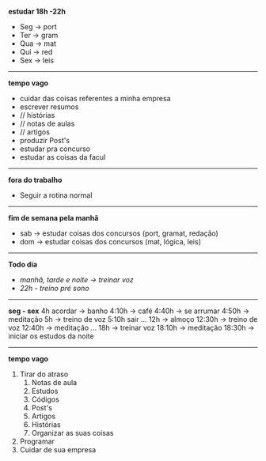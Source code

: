 **estudar 18h -22h**
- Seg -> port
- Ter -> gram
- Qua -> mat
- Qui -> red
- Sex -> leis
****
**tempo vago**
- cuidar das coisas referentes a minha empresa 
- escrever resumos 
- // histórias
- // notas de aulas
- // artigos 
- produzir Post's
- estudar pra concurso 
- estudar as coisas da facul 
****

**fora do trabalho**
- Seguir a rotina normal 

****
**fim de semana pela manhã**
- sab -> estudar coisas dos concursos (port, gramat, redação)
- dom -> estudar coisas dos concursos (mat, lógica, leis)
****
**Todo dia**
- *manhã, tarde e noite -> treinar voz*
- *22h - treino pré sono*
****
**seg - sex**
4h acordar -> banho
4:10h -> café 
4:40h -> se arrumar 
4:50h -> meditação 
5h -> treino de voz
5:10h sair
...
12h -> almoço 
12:30h -> treino de voz
12:40h -> meditação 
...
18h -> treinar voz
18:10h -> meditação 
18:30h -> iniciar os estudos da noite
****
**tempo vago**
1. Tirar do atraso
	1. Notas de aula 
	2. Estudos
	3. Códigos 
	4. Post's 
	5. Artigos 
	6. Histórias 
	7. Organizar as suas coisas 
2. Programar 
3. Cuidar de sua empresa 